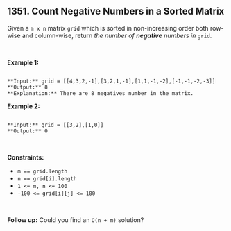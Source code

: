## 1351. Count Negative Numbers in a Sorted Matrix


Given a `m x n` matrix `grid` which is sorted in non-increasing order both row-wise and column-wise, return *the number of **negative** numbers in* `grid`.


 


**Example 1:**



```

**Input:** grid = [[4,3,2,-1],[3,2,1,-1],[1,1,-1,-2],[-1,-1,-2,-3]]
**Output:** 8
**Explanation:** There are 8 negatives number in the matrix.

```

**Example 2:**



```

**Input:** grid = [[3,2],[1,0]]
**Output:** 0

```

 


**Constraints:**


* `m == grid.length`
* `n == grid[i].length`
* `1 <= m, n <= 100`
* `-100 <= grid[i][j] <= 100`


 


**Follow up:** Could you find an `O(n + m)` solution?